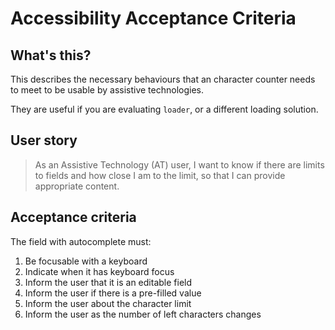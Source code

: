 # Accessibility Acceptance Criteria

## What's this?

This describes the necessary behaviours that an character counter needs to meet to be usable by assistive technologies.

They are useful if you are evaluating `loader`, or a different loading solution.

## User story

> As an Assistive Technology (AT) user, I want to know if there are limits to fields and how close I am to the limit, so that I can provide appropriate content.

## Acceptance criteria

The field with autocomplete must:

1. Be focusable with a keyboard
1. Indicate when it has keyboard focus
1. Inform the user that it is an editable field
1. Inform the user if there is a pre-filled value
1. Inform the user about the character limit
1. Inform the user as the number of left characters changes
